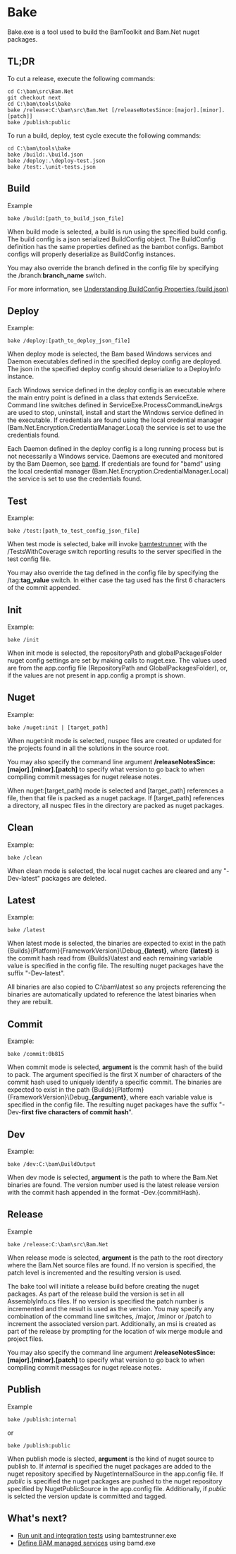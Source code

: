 ﻿# Bake

Bake.exe is a tool used to build the BamToolkit and Bam.Net nuget packages.

## TL;DR
To cut a release, execute the following commands:

```
cd C:\bam\src\Bam.Net
git checkout next 
cd C:\bam\tools\bake
bake /release:C:\bam\src\Bam.Net [/releaseNotesSince:[major].[minor].[patch]]
bake /publish:public
```

To run a build, deploy, test cycle execute the following commands:

```
cd C:\bam\tools\bake
bake /build:.\build.json
bake /deploy:.\deploy-test.json
bake /test:.\unit-tests.json
```

## Build

Example
```
bake /build:[path_to_build_json_file]
```

When build mode is selected, a build is run using the specified build config.  The build config is
a json serialized BuildConfig object.  The BuildConfig definition has the same properties
defined as the bambot configs.  Bambot configs will properly deserialize as BuildConfig instances.

You may also override the branch defined in the config file by specifying the /branch:**branch_name** switch.

For more information, see [Understanding BuildConfig Properties (build.json)](docs/buld-dot-json.md)

## Deploy

Example:
```
bake /deploy:[path_to_deploy_json_file]
```

When deploy mode is selected, the Bam based Windows services and Daemon executables defined in the 
specified deploy config are deployed.  The json in the specified deploy config should deserialize
to a DeployInfo instance.

Each Windows service defined in the deploy config is an executable where the main entry point
is defined in a class that extends ServiceExe.  Command line switches defined in ServiceExe.ProcessCommandLineArgs
are used to stop, uninstall, install and start the Windows service defined in the executable.  If
credentials are found using the local credential manager (Bam.Net.Encryption.CredentialManager.Local) the
service is set to use the credentials found.

Each Daemon defined in the deploy config is a long running process but is not necessarily a Windows service.
Daemons are executed and monitored by the Bam Daemon, see [bamd](../bamd/).  If
credentials are found for "bamd" using the local credential manager (Bam.Net.Encryption.CredentialManager.Local) the
service is set to use the credentials found.

## Test

Example:
```
bake /test:[path_to_test_config_json_file]
```

When test mode is selected, bake will invoke [bamtestrunner](../bamtestrunner) with the /TestsWithCoverage switch
reporting results to the server specified in the test config file.

You may also override the tag defined in the config file by specifying the /tag:**tag_value** switch.  In either case the
tag used has the first 6 characters of the commit appended.

## Init

Example:
```
bake /init
```

When init mode is selected, the repositoryPath and globalPackagesFolder nuget config settings
are set by making calls to nuget.exe.  The values used are from the app.config file (RepositoryPath and
GlobalPackagesFolder), or, if the values are not present in app.config a prompt is shown.

## Nuget

Example:
```
bake /nuget:init | [target_path]
```

When nuget:init mode is selected, nuspec files are created or updated for the projects found in 
all the solutions in the source root.

You may also specify the command line argument **/releaseNotesSince:[major].[minor].[patch]** to specify what version to go back to
when compiling commit messages for nuget release notes.

When nuget:[target_path] mode is selected and [target_path] references a file, then that file is packed
as a nuget package.  If [target_path] references a directory, all nuspec files in the directory
are packed as nuget packages.

## Clean

Example:
```
bake /clean
```

When clean mode is selected, the local nuget caches are cleared and any "-Dev-latest" packages
are deleted.

## Latest

Example:
```
bake /latest
```

When latest mode is selected, the binaries are expected to exist in the path 
{Builds}{Platform}{FrameworkVersion}\Debug\_**{latest}**, where **{latest}** is
the commit hash read from {Builds}\latest and each remaining variable
value is specified in the config file.  The resulting nuget packages have 
the suffix "-Dev-latest".

All binaries are also copied to C:\bam\latest so any projects referencing the binaries
are automatically updated to reference the latest binaries when they are rebuilt.

## Commit
Example:
```
bake /commit:0b815
```

When commit mode is selected, **argument** is the commit hash of the build to pack.  The argument specified is
the first X number of characters of the commit hash used to uniquely identify a specific commit.  The binaries
are expected to exist in the path {Builds}{Platform}{FrameworkVersion}\Debug\_**{argument}**, where each variable
value is specified in the config file.  The resulting nuget packages have the suffix 
"-Dev-**first five characters of commit hash**".

## Dev
Example:
```
bake /dev:C:\bam\BuildOutput
```

When dev mode is selected, **argument** is the path to where the Bam.Net binaries are found.  The 
version number used is the latest release version with the commit hash appended in the format -Dev.{commitHash}.  

## Release 
Example
```
bake /release:C:\bam\src\Bam.Net
```

When release mode is selected, **argument** is the path to the root directory where the Bam.Net source
files are found.  If no version is specified, the patch level is incremented and the resulting version is used.

The bake tool will initiate a release build before creating the nuget packages.
As part of the release build the version is set in all AssemblyInfo.cs files. If no version is specified 
the patch number is incremented and the result is used as the version.  You may specify any combination 
of the command line switches, /major, /minor or /patch to increment the associated version part.  Additionally, 
an msi is created as part of the release by prompting for the location of wix merge module and project files.

You may also specify the command line argument **/releaseNotesSince:[major].[minor].[patch]** to specify what version to go back to
when compiling commit messages for nuget release notes.

## Publish
Example
```
bake /publish:internal
```
or
```
bake /publish:public
```

When publish mode is slected, **argument** is the kind of nuget source to publish to.  If _internal_ is specified
the nuget packages are added to the nuget repository specified by NugetInternalSource in the app.config file.  If _public_
is specified the nuget packages are pushed to the nuget repository specified by NugetPublicSource in the app.config file.
Additionally, if _public_ is selcted the version update is committed and tagged.

## What's next?
- [Run unit and integration tests](../bamtestrunner/) using bamtestrunner.exe
- [Define BAM managed services](../bamd/) using bamd.exe